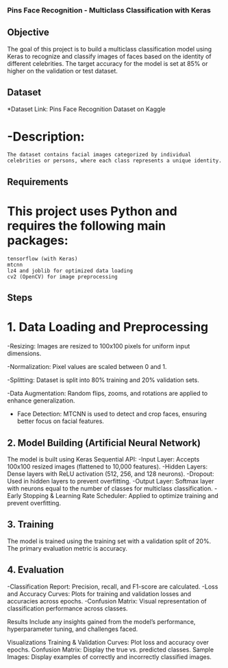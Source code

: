 
### Pins Face Recognition - Multiclass Classification with Keras
## Objective
The goal of this project is to build a multiclass classification model using Keras to recognize and classify images of faces based on the identity of different celebrities. The target accuracy for the model is set at 85% or higher on the validation or test dataset.

## Dataset
  *Dataset Link: 
    Pins Face Recognition Dataset on Kaggle
  # -Description: 
    The dataset contains facial images categorized by individual celebrities or persons, where each class represents a unique identity.

## Requirements
  # This project uses Python and requires the following main packages:
    tensorflow (with Keras)
    mtcnn
    lz4 and joblib for optimized data loading
    cv2 (OpenCV) for image preprocessing

## Steps
  # 1. Data Loading and Preprocessing
  -Resizing: Images are resized to 100x100 pixels for uniform input dimensions.

  -Normalization: Pixel values are scaled between 0 and 1.

  -Splitting: Dataset is split into 80% training and 20% validation sets.

  -Data Augmentation: Random flips, zooms, and rotations are applied to enhance generalization.

  - Face Detection: MTCNN is used to detect and crop faces, ensuring better focus on facial features.
    
## 2. Model Building (Artificial Neural Network)
The model is built using Keras Sequential API:
  -Input Layer: Accepts 100x100 resized images (flattened to 10,000 features).
  -Hidden Layers: Dense layers with ReLU activation (512, 256, and 128 neurons).
  -Dropout: Used in hidden layers to prevent overfitting.
  -Output Layer: Softmax layer with neurons equal to the number of classes for multiclass classification.
  -Early Stopping & Learning Rate Scheduler: Applied to optimize training and prevent overfitting.

## 3. Training
  The model is trained using the training set with a validation split of 20%. The primary evaluation metric is accuracy.

## 4. Evaluation
  -Classification Report: Precision, recall, and F1-score are calculated.
  -Loss and Accuracy Curves: Plots for training and validation losses and accuracies across epochs.
  -Confusion Matrix: Visual representation of classification performance across classes.

Results
Include any insights gained from the model’s performance, hyperparameter tuning, and challenges faced.

Visualizations
Training & Validation Curves: Plot loss and accuracy over epochs.
Confusion Matrix: Display the true vs. predicted classes.
Sample Images: Display examples of correctly and incorrectly classified images.
